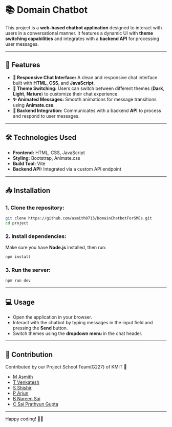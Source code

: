 # 📚 **Domain Chatbot**

This project is a **web-based chatbot application** designed to interact with users in a conversational manner. It features a dynamic UI with **theme switching capabilities** and integrates with a **backend API** for processing user messages.

---

## 🚀 **Features**

- **💬 Responsive Chat Interface:** A clean and responsive chat interface built with **HTML**, **CSS**, and **JavaScript**.
- **🎨 Theme Switching:** Users can switch between different themes (**Dark**, **Light**, **Nature**) to customize their chat experience.
- **✨ Animated Messages:** Smooth animations for message transitions using **Animate.css**.
- **🔗 Backend Integration:** Communicates with a backend **API** to process and respond to user messages.

---

## 🛠️ **Technologies Used**

- **Frontend:** HTML, CSS, JavaScript
- **Styling:** Bootstrap, Animate.css
- **Build Tool:** Vite
- **Backend API:** Integrated via a custom API endpoint

---

## 📥 **Installation**

### **1. Clone the repository:**
```bash
git clone https://github.com/asmith0713/DomainChatbotForSMEs.git
cd project
```

### **2. Install dependencies:**
Make sure you have **Node.js** installed, then run:
```bash
npm install
```

### **3. Run the server:**
```bash
npm run dev
```

---

## 💻 **Usage**

- Open the application in your browser.
- Interact with the chatbot by typing messages in the input field and pressing the **Send** button.
- Switch themes using the **dropdown menu** in the chat header.

---

## 🤝 **Contribution**

Contributed by our Project School Team(G227) of KMIT 🎉

- [M Asmith](https://github.com/asmith0713)
- [T Venkatesh](https://github.com/venkateshtagulla)
- [S Shishir](https://github.com/Shishir2105)
- [P Arjun](https://github.com/Arjun7304)
- [B Nareen Sai](https://github.com/Nareen20)
- [C Sai Prathyun Gupta](https://github.com/Gupta-01)

---

Happy coding! 🚀😊
